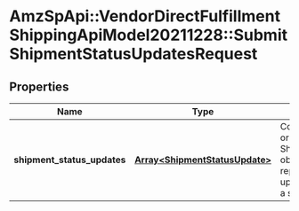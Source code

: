 # AmzSpApi::VendorDirectFulfillmentShippingApiModel20211228::SubmitShipmentStatusUpdatesRequest

## Properties
Name | Type | Description | Notes
------------ | ------------- | ------------- | -------------
**shipment_status_updates** | [**Array&lt;ShipmentStatusUpdate&gt;**](ShipmentStatusUpdate.md) | Contains a list of one or more ShipmentStatusUpdate objects, each representing an update to the status of a specific shipment. | [optional] 

